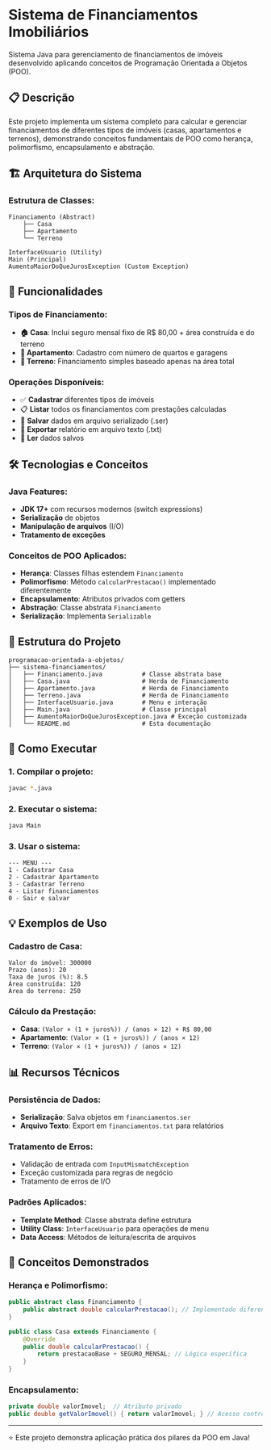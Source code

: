 # Sistema de Financiamentos Imobiliários

Sistema Java para gerenciamento de financiamentos de imóveis desenvolvido aplicando conceitos de Programação Orientada a Objetos (POO).

## 📋 Descrição

Este projeto implementa um sistema completo para calcular e gerenciar financiamentos de diferentes tipos de imóveis (casas, apartamentos e terrenos), demonstrando conceitos fundamentais de POO como herança, polimorfismo, encapsulamento e abstração.

## 🏗️ Arquitetura do Sistema

### Estrutura de Classes:
```
Financiamento (Abstract)
    ├── Casa
    ├── Apartamento  
    └── Terreno

InterfaceUsuario (Utility)
Main (Principal)
AumentoMaiorDoQueJurosException (Custom Exception)
```

## 🚀 Funcionalidades

### Tipos de Financiamento:
- **🏠 Casa**: Inclui seguro mensal fixo de R$ 80,00 + área construída e do terreno
- **🏢 Apartamento**: Cadastro com número de quartos e garagens
- **🌿 Terreno**: Financiamento simples baseado apenas na área total

### Operações Disponíveis:
- ✅ **Cadastrar** diferentes tipos de imóveis
- 📋 **Listar** todos os financiamentos com prestações calculadas
- 💾 **Salvar** dados em arquivo serializado (.ser)
- 📄 **Exportar** relatório em arquivo texto (.txt)
- 📖 **Ler** dados salvos

## 🛠️ Tecnologias e Conceitos

### Java Features:
- **JDK 17+** com recursos modernos (switch expressions)
- **Serialização** de objetos
- **Manipulação de arquivos** (I/O)
- **Tratamento de exceções**

### Conceitos de POO Aplicados:
- **Herança**: Classes filhas estendem `Financiamento`
- **Polimorfismo**: Método `calcularPrestacao()` implementado diferentemente
- **Encapsulamento**: Atributos privados com getters
- **Abstração**: Classe abstrata `Financiamento`
- **Serialização**: Implementa `Serializable`

## 📁 Estrutura do Projeto

```
programacao-orientada-a-objetos/
├── sistema-financiamentos/
│   ├── Financiamento.java           # Classe abstrata base
│   ├── Casa.java                    # Herda de Financiamento
│   ├── Apartamento.java             # Herda de Financiamento  
│   ├── Terreno.java                 # Herda de Financiamento
│   ├── InterfaceUsuario.java        # Menu e interação
│   ├── Main.java                    # Classe principal
│   ├── AumentoMaiorDoQueJurosException.java # Exceção customizada
│   └── README.md                    # Esta documentação
```

## 🔧 Como Executar

### 1. **Compilar o projeto:**
```bash
javac *.java
```

### 2. **Executar o sistema:**
```bash
java Main
```

### 3. **Usar o sistema:**
```
--- MENU ---
1 - Cadastrar Casa
2 - Cadastrar Apartamento  
3 - Cadastrar Terreno
4 - Listar financiamentos
0 - Sair e salvar
```

## 💡 Exemplos de Uso

### Cadastro de Casa:
```
Valor do imóvel: 300000
Prazo (anos): 20
Taxa de juros (%): 8.5
Área construída: 120
Área do terreno: 250
```

### Cálculo da Prestação:
- **Casa**: `(Valor × (1 + juros%)) / (anos × 12) + R$ 80,00`
- **Apartamento**: `(Valor × (1 + juros%)) / (anos × 12)`  
- **Terreno**: `(Valor × (1 + juros%)) / (anos × 12)`

## 📊 Recursos Técnicos

### Persistência de Dados:
- **Serialização**: Salva objetos em `financiamentos.ser`
- **Arquivo Texto**: Export em `financiamentos.txt` para relatórios

### Tratamento de Erros:
- Validação de entrada com `InputMismatchException`
- Exceção customizada para regras de negócio
- Tratamento de erros de I/O

### Padrões Aplicados:
- **Template Method**: Classe abstrata define estrutura
- **Utility Class**: `InterfaceUsuario` para operações de menu
- **Data Access**: Métodos de leitura/escrita de arquivos

## 🎯 Conceitos Demonstrados

### Herança e Polimorfismo:
```java
public abstract class Financiamento {
    public abstract double calcularPrestacao(); // Implementado diferentemente
}

public class Casa extends Financiamento {
    @Override
    public double calcularPrestacao() {
        return prestacaoBase + SEGURO_MENSAL; // Lógica específica
    }
}
```

### Encapsulamento:
```java
private double valorImovel;  // Atributo privado
public double getValorImovel() { return valorImovel; } // Acesso controlado
```

---

⭐ Este projeto demonstra aplicação prática dos pilares da POO em Java!
